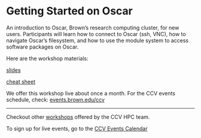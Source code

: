 # Getting Started on Oscar

An introduction to Oscar, Brown’s research computing cluster, for new users. Participants will learn how to connect to Oscar (ssh, VNC), how to navigate Oscar’s filesystem, and how to use the module system to access software packages on Oscar.

Here are the workshop materials:

[slides](https://drive.google.com/file/d/1gKPSrDwSqZ1DnKJLCE-MuPjsqVpvqxUn/view?usp=sharing)

[cheat sheet](https://drive.google.com/file/d/1gKPSrDwSqZ1DnKJLCE-MuPjsqVpvqxUn/view?usp=sharing)

We offer this workshop live about once a month. For the CCV events schedule, check: [events.brown.edu/ccv](https://events.brown.edu/ccv/view/all)

----
Checkout other [workshops](https://brownhpc.github.io/) offered by the CCV HPC team.

To sign up for live events, go to the [CCV Events Calendar](https://events.brown.edu/ccv/view/all)
